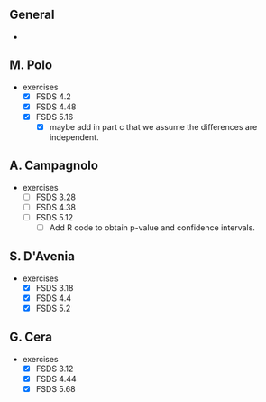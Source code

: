 ## General

* 

## M. Polo

* exercises
  * [x] FSDS 4.2
  * [x] FSDS 4.48
  * [x] FSDS 5.16
    * [x] maybe add in part c that we assume the differences are independent.

## A. Campagnolo

* exercises
  * [ ] FSDS 3.28
  * [ ] FSDS 4.38
  * [ ] FSDS 5.12 
    * [ ] Add R code to obtain p-value and confidence intervals.

## S. D'Avenia

* exercises
  * [x] FSDS 3.18
  * [x] FSDS 4.4
  * [x] FSDS 5.2

## G. Cera

* exercises
  * [x] FSDS 3.12
  * [x] FSDS 4.44
  * [x] FSDS 5.68
